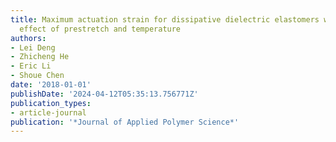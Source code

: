 ```yaml
---
title: Maximum actuation strain for dissipative dielectric elastomers with simultaneous
  effect of prestretch and temperature
authors:
- Lei Deng
- Zhicheng He
- Eric Li
- Shoue Chen
date: '2018-01-01'
publishDate: '2024-04-12T05:35:13.756771Z'
publication_types:
- article-journal
publication: '*Journal of Applied Polymer Science*'
---
```

